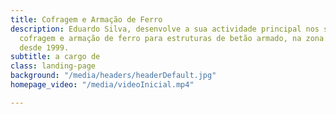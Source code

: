 ```yaml
---
title: Cofragem e Armação de Ferro
description: Eduardo Silva, desenvolve a sua actividade principal nos sectores da
  cofragem e armação de ferro para estruturas de betão armado, na zona do Algarve
  desde 1999.
subtitle: a cargo de
class: landing-page
background: "/media/headers/headerDefault.jpg"
homepage_video: "/media/videoInicial.mp4"

---
```


